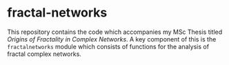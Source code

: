 # fractal-networks
This repository contains the code which accompanies my MSc Thesis titled *Origins of Fractality in Complex Networks*. A key component of this is the `fractalnetworks` module which consists of functions for the analysis of fractal complex networks. 

